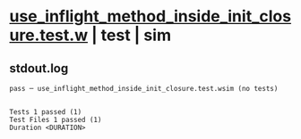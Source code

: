 # [use_inflight_method_inside_init_closure.test.w](../../../../../examples/tests/valid/use_inflight_method_inside_init_closure.test.w) | test | sim

## stdout.log
```log
pass ─ use_inflight_method_inside_init_closure.test.wsim (no tests)
 
 
Tests 1 passed (1)
Test Files 1 passed (1)
Duration <DURATION>
```

